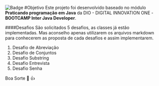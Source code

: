 ![Badge](https://img.shields.io/badge/Desafios-Digital%20Innovation%20One-blue?style=for-the-badge&logo=ghost)
#Objetivo
Este projeto foi desenvolvido baseado no módulo __Praticando programação em Java__ da DIO - DIGITAL INNOVATION ONE - __BOOTCAMP Inter Java Developer__.

####Desafios
São solicitados 5 desafios, as classes já estão implementadas. Mas aconselho apenas utilizarem os arquivos markdown para conhecerem as proposta de cada desafios e assim implementarem.

1. Desafio de Abreviação
2. Desafio de Conjuntos
3. Desafio Substring
4. Desafio Entrevista
5. Desafio Senha


Boa Sorte :muscle:  :thumbsup: